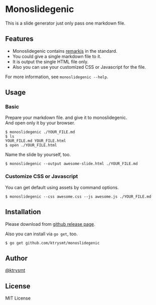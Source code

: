 # Monoslidegenic

This is a slide generator just only pass one markdown file.

## Features

- Monoslidegenic contains [remarkjs](http://remarkjs.com/) in the standard.
- You could give a single markdown file to it.
- It is output the single HTML file only.
- Also you can use your customized CSS or Javascript for the file.

For more information, see `monoslidegenic --help`.

## Usage

### Basic

Prepare your markdown file. and give it to monoslidegenic.  
And open only it by your browser.  

```
$ monoslidegenic ./YOUR_FILE.md
$ ls
YOUR_FILE.md YOUR_FILE.html
$ open ./YOUR_FILE.html
```
Name the slide by yourself, too.

```
$ monoslidegenic --output awesome-slide.html ./YOUR_FILE.md
```

### Customize CSS or Javascript

You can get default using assets by command options.

```
$ monoslidegenic --css awesome.css --js awesome.js ./YOUR_FILE.md
```

## Installation

Please download from [github release page](https://github.com/ktrysmt/monoslidegenic/releases).

Also you can install via `go get`, too.

    $ go get github.com/ktrysmt/monoslidegenic

## Author

[@ktrysmt](https://twitter.com/ktrysmt)

## License

MIT License

